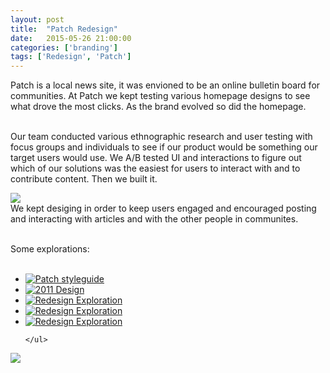 ```yaml
---
layout: post
title:  "Patch Redesign"
date:   2015-05-26 21:00:00
categories: ['branding']
tags: ['Redesign', 'Patch']
---
```


<div class="text-block">
Patch is a local news site, it was envioned to be an online bulletin board for communities. At Patch we kept testing various homepage designs to see what drove the most clicks. As the brand evolved so did the homepage. <br /><br />

Our team conducted various ethnographic research and user testing with focus groups and individuals to see if our product would be something our target users would use. We A/B tested UI and interactions to figure out which of our solutions was the easiest for users to interact with and to contribute content. Then we built it. 
</span>

</div>

<div class="images">
	<a href="{{ base.url }}/images/Patch/redesign-01.png" data-lightbox="Homepage 2013" title="This signed in state lets the user know that other users have interacted with his content by displaying a number by the notification bell. This particular state is designed for our blogger users, where they can maintain multiple blogs and can access them from the Your Blogs dropdown. The Boards section encourages the user to easily create short form content into the site—one of the major goals of the redesign."><img src="{{ base.url }}/images/Patch/redesign-01.png" /></a>
</div>


<div class="text-block small">
We kept desiging in order to keep users engaged and encouraged posting and interacting with articles and with the other people in communites.<br /><br />

Some explorations: <br /><br />
	<ul class="sketch">
		<li>
			<a href="{{ base.url }}/images/Patch/styleguide.png" data-lightbox="Homepage iteration" title="A part of the styleguide that was maintained and handed to engineers to reference."><img src="{{ base.url }}/images/Patch/styleguide.png" alt="Patch styleguide" />
			</a>
		</li>
		<li>
			<a href="{{ base.url }}/images/Patch/homepage-04.jpg" data-lightbox="Homepage iteration" title="Patch Events landing page in 2011, redesign. Previous design iterations on Patch, the background was to be customized by hundreds of editors to represent their Patch towns"><img src="{{ base.url }}/images/Patch/homepage-04.jpg" alt="2011 Design" />
			</a>
		</li>
		<li>
			<a href="{{ base.url }}/images/Patch/homepage-03-01.jpg" data-lightbox="Homepage iteration" title="Patch in 2012, redesign 1/2. A cleaner more modular Patch homepage that had clear sections to reflect what a newspaper frontpage would look like. "><img src="{{ base.url }}/images/Patch/homepage-03-01.jpg" alt="Redesign Exploration" />
			</a>
		</li>
		<li>
			<a href="{{ base.url }}/images/Patch/homepage-03-02.jpg" data-lightbox="Homepage iteration" title="Patch in 2012, redesign 2/2. A cleaner more modular Patch homepage that had clear sections to reflect what a newspaper frontpage would look like. "><img src="{{ base.url }}/images/Patch/homepage-03-02.jpg" alt="Redesign Exploration" />
			</a>
		</li>
		<li>
			<a href="{{ base.url }}/images/Patch/homepage-02.png" data-lightbox="Homepage iteration" title="Patch concept homepage in 2013. A concept for incorporating a friendlier, more graphic and tactile look and feel using bold colors and button styles to engage users to interact with content."><img src="{{ base.url }}/images/Patch/homepage-02.png" alt="Redesign Exploration" />
			</a>
		</li>
		
	</ul>
</div>

<div class="images">
	<a href="{{ base.url }}/images/Patch/redesign-02.png" data-lightbox="Homepage 2013" title="2013 redesignd article page. The page includes a customized header image, the main article, image gallery, community board"><img src="{{ base.url }}/images/Patch/redesign-02.png" /></a>
</div>




[jekyll-gh]: https://github.com/jekyll/jekyll
[jekyll]:    http://jekyllrb.com
